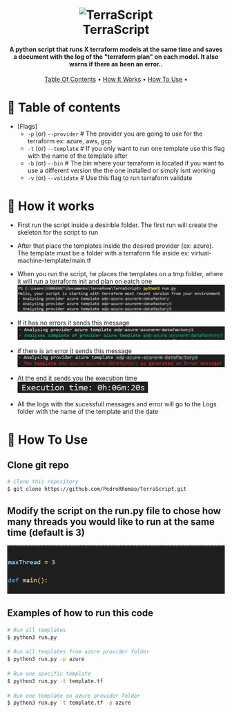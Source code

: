 <h1 align="center">
  <br>
  <a><img src="https://user-images.githubusercontent.com/12243763/33518868-6e2595c4-d76a-11e7-8260-31b4e8110c93.png" alt="TerraScript" width="200"></a>
  <br>
  TerraScript
  <br>
</h1>

<h4 align="center">A python script that runs X terraform models at the same time and saves a document with the log of the "terraform plan" on each model. It also warns if there as been an error.</a>.</h4>


<p align="center">
  <a href="#table-of-contents">Table Of Contents</a> •
  <a href="#how-it-works">How It Works</a> •
  <a href="#how-to-use">How To Use</a> •
</p>

# 🚩 Table of contents<a name="table-of-contents">

- [Flags]
  - `-p`   (or) `--provider`   # The provider you are going to use for the terraform ex: azure, aws, gcp
  - `-t`   (or) `--template`   # If you only want to run one template use this flag with the name of the template after
  - `-b`   (or) `--bin`        # The bin where your terraform is located if you want to use a different version the the one installed or simply isnt working
  - `-v`   (or) `--validate`   # Use this flag to run terraform validate
# 📖 How it works

- First run the script inside a desirible folder. The first run will create the skeleton for the script to run

- After that place the templates inside the desired provider (ex: azure). The template must be a folder with a terraform file inside ex: virtual-machine-template/main.tf

- When you run the script, he places the templates on a tmp folder, where it will run a terraform init and plan on eatch one
![analyse](https://github.com/PedroRRomao/TerraScript/blob/main/images/analyse.png)

- If it has no errors it sends this message
![complete](https://github.com/PedroRRomao/TerraScript/blob/main/images/complete.png)

- if there is an error it sends this message
![error](https://github.com/PedroRRomao/TerraScript/blob/main/images/error.png)

- At the end it sends you the execution time
![execution_time](https://github.com/PedroRRomao/TerraScript/blob/main/images/execution_time.png)

- All the logs with the sucessfull messages and error will go to the Logs folder with the name of the template and the date


# 🔧 How To Use

## Clone git repo

```bash
# Clone this repository
$ git clone https://github.com/PedroRRomao/TerraScript.git
```


## Modify the script on the run.py file to chose how many threads you would like to run at the same time (default is 3)
![max_thread](https://github.com/PedroRRomao/TerraScript/blob/main/images/max_thread.png)


## Examples of how to run this code

```bash
# Run all templates
$ python3 run.py

# Run all templates from azure provider folder
$ python3 run.py -p azure

# Run one specific template
$ python3 run.py -t template.tf

# Run one template on azure provider folder
$ python3 run.py -t template.tf -p azure
```
